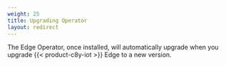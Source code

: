```yaml
---
weight: 25
title: Upgrading Operator
layout: redirect
---
```


The Edge Operator, once installed, will automatically upgrade when you upgrade {{< product-c8y-iot >}} Edge to a new version.